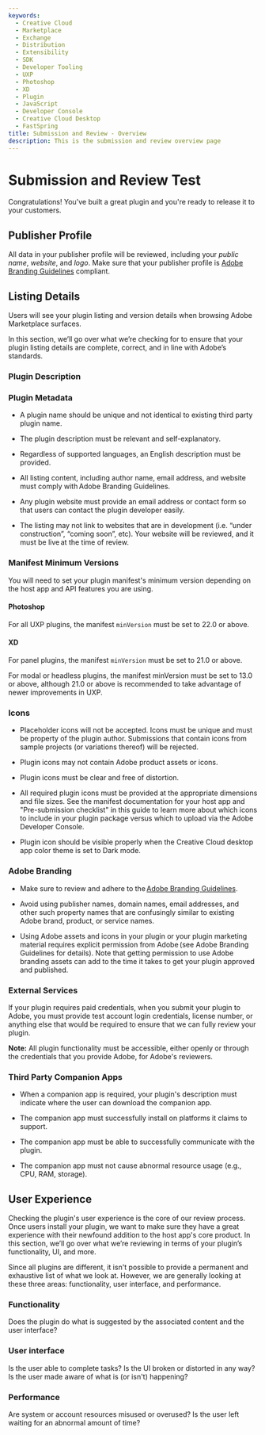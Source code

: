 ```yaml
---
keywords:
  - Creative Cloud
  - Marketplace
  - Exchange
  - Distribution
  - Extensibility
  - SDK
  - Developer Tooling
  - UXP
  - Photoshop
  - XD
  - Plugin
  - JavaScript
  - Developer Console
  - Creative Cloud Desktop
  - FastSpring
title: Submission and Review - Overview
description: This is the submission and review overview page
---
```


# Submission and Review Test

Congratulations! You've built a great plugin and you're ready to release it to your customers.

## Publisher Profile

All data in your publisher profile will be reviewed, including your _public name_, _website_, and _logo_. Make sure that your publisher profile is [Adobe Branding Guidelines](../branding-guidelines.md) compliant.

## Listing Details

Users will see your plugin listing and version details when browsing Adobe Marketplace surfaces.

In this section, we’ll go over what we’re checking for to ensure that your plugin listing details are complete, correct, and in line with Adobe’s standards.

### Plugin Description

### Plugin Metadata

- A plugin name should be unique and not identical to existing third party plugin name.

- The plugin description must be relevant and self-explanatory.

- Regardless of supported languages, an English description must be provided.

- All listing content, including author name, email address, and website must comply with Adobe Branding Guidelines.

- Any plugin website must provide an email address or contact form so that users can contact the plugin developer easily.

- The listing may not link to websites that are in development (i.e. “under construction”, “coming soon”, etc). Your website will be reviewed, and it must be live at the time of review.

### Manifest Minimum Versions

You will need to set your plugin manifest's minimum version depending on the host app and API features you are using.

#### Photoshop

For all UXP plugins, the manifest `minVersion` must be set to 22.0 or above.

#### XD

For panel plugins, the manifest `minVersion` must be set to 21.0 or above.

For modal or headless plugins, the manifest minVersion must be set to 13.0 or above, although 21.0 or above is recommended to take advantage of newer improvements in UXP.

### Icons

- Placeholder icons will not be accepted. Icons must be unique and must be property of the plugin author. Submissions that contain icons from sample projects (or variations thereof) will be rejected.

- Plugin icons may not contain Adobe product assets or icons.

- Plugin icons must be clear and free of distortion.

- All required plugin icons must be provided at the appropriate dimensions and file sizes. See the manifest documentation for your host app and "Pre-submission checklist" in this guide to learn more about which icons to include in your plugin package versus which to upload via the Adobe Developer Console.

- Plugin icon should be visible properly when the Creative Cloud desktop app color theme is set to Dark mode.

### Adobe Branding

- Make sure to review and adhere to the [Adobe Branding Guidelines](../branding-guidelines.md).

- Avoid using publisher names, domain names, email addresses, and other such property names that are confusingly similar to existing Adobe brand, product, or service names.

- Using Adobe assets and icons in your plugin or your plugin marketing material requires explicit permission from Adobe (see Adobe Branding Guidelines for details). Note that getting permission to use Adobe branding assets can add to the time it takes to get your plugin approved and published.

### External Services

If your plugin requires paid credentials, when you submit your plugin to Adobe, you must provide test account login credentials, license number, or anything else that would be required to ensure that we can fully review your plugin.

**Note:** All plugin functionality must be accessible, either openly or through the credentials that you provide Adobe, for Adobe's reviewers.

### Third Party Companion Apps

- When a companion app is required, your plugin's description must indicate where the user can download the companion app.

- The companion app must successfully install on platforms it claims to support.

- The companion app must be able to successfully communicate with the plugin.

- The companion app must not cause abnormal resource usage (e.g., CPU, RAM, storage).

## User Experience

Checking the plugin's user experience is the core of our review process. Once users install your plugin, we want to make sure they have a great experience with their newfound addition to the host app's core product. In this section, we’ll go over what we’re reviewing in terms of your plugin’s functionality, UI, and more.

Since all plugins are different, it isn't possible to provide a permanent and exhaustive list of what we look at. However, we are generally looking at these three areas: functionality, user interface, and performance.

### Functionality

Does the plugin do what is suggested by the associated content and the user interface?

### User interface

Is the user able to complete tasks? Is the UI broken or distorted in any way? Is the user made aware of what is (or isn't) happening?

### Performance

Are system or account resources misused or overused? Is the user left waiting for an abnormal amount of time?

